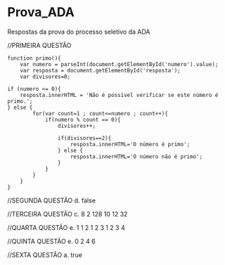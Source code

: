 # Prova_ADA
Respostas da prova do processo seletivo da ADA

//PRIMEIRA QUESTÃO
```
function primo(){
    var numero = parseInt(document.getElementById('numero').value);
    var resposta = document.getElementById('resposta');
    var divisores=0;
    
if (numero <= 0){
    resposta.innerHTML = 'Não é possível verificar se este número é primo.';
} else {
        for(var count=1 ; count<=numero ; count++){
            if(numero % count == 0){
                divisores++;
            
                if(divisores==2){
                    resposta.innerHTML='O número é primo';
                } else {
                    resposta.innerHTML='O número não é primo';
                }
            }
        }
    }
}
```

//SEGUNDA QUESTÃO
d. false

//TERCEIRA QUESTÃO
c. 8 2 128 10 12 32

//QUARTA QUESTÃO
e. 1 1 2 1 2 3 1 2 3 4

//QUINTA QUESTÃO
e. 0 2 4 6

//SEXTA QUESTÃO 
a. true
